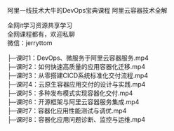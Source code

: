 阿里一线技术大牛的DevOps宝典课程 阿里云容器技术全解

全网it学习资源共享学习<br>全网课程都有，欢迎私聊<br>微信：jerryttom<br>

├─课时1：DevOps、微服务于阿里云容器服务.mp4<br> ├─课时2：如何快速高质量的应用容器化迁移.mp4<br> ├─课时3：从零搭建CICD系统标准化交付流程.mp4<br> ├─课时4：云原生容器应用交付的设计与实践.mp4<br> ├─课时5：多种发布模式实现容器化交付.mp4<br> ├─课时6：开源框架与阿里云容器服务集成.mp4<br> ├─课时7：容器化应用性能测试与调优.mp4<br> ├─课时8：容器化应用问题诊断、监控与运维.mp4